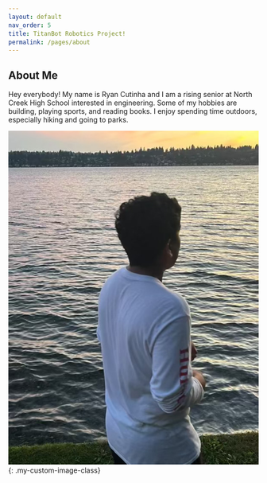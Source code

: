 ```yaml
---
layout: default
nav_order: 5
title: TitanBot Robotics Project!
permalink: /pages/about
---
```


## About Me 

Hey everybody! My name is Ryan Cutinha and I am a rising senior at North Creek High School interested in engineering. Some of my hobbies are building, playing sports, and reading books. I enjoy spending time outdoors, especially hiking and going to parks.

![Personal Image](/assets/css/images/About%20Me%20Picture.JPG){: .my-custom-image-class}
